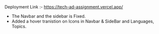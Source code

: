 Deployment Link :- https://tech-ad-assignment.vercel.app/
- The Navbar and the sidebar is Fixed.
- Added a hover tranistion on Icons in Navbar & SideBar and Languages, Topics. 
